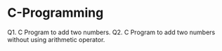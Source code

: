 # C-Programming

Q1. C Program to add two numbers.
Q2. C Program to add two numbers without using arithmetic operator.
